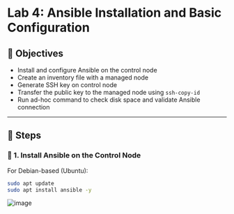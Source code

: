 #  Lab 4: Ansible Installation and Basic Configuration

## 🎯 Objectives

-  Install and configure Ansible on the control node
-  Create an inventory file with a managed node
-  Generate SSH key on control node
-  Transfer the public key to the managed node using `ssh-copy-id`
-  Run ad-hoc command to check disk space and validate Ansible connection

---

## 🧾 Steps
### 🔧 1. Install Ansible on the Control Node

 For Debian-based (Ubuntu):
```bash
sudo apt update
sudo apt install ansible -y
```
![image](https://github.com/user-attachments/assets/a02ce647-508b-4fc1-9850-26a671126ba0)

